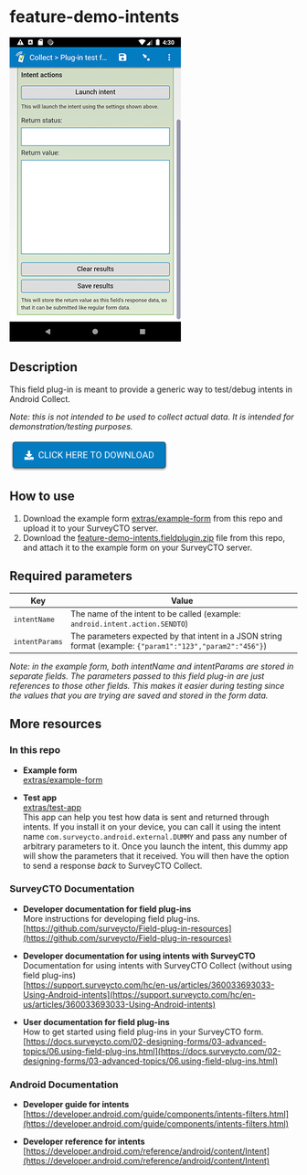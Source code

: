 # feature-demo-intents

![A text field using this plug-in](extras/feature-demo-intents.jpg)

## Description

This field plug-in is meant to provide a generic way to test/debug intents in Android Collect.

*Note: this is not intended to be used to collect actual data. It is intended for demonstration/testing purposes.*

[![Download now](extras/download-button.png)](https://github.com/surveycto/feature-demo-intents/raw/master/feature-demo-intents.fieldplugin.zip)

## How to use

1. Download the example form [extras/example-form](https://github.com/surveycto/feature-demo-intents/raw/master/extras/example-form/Example%20form%20-%20feature-demo-intents.xlsx) from this repo and upload it to your SurveyCTO server.
1. Download the [feature-demo-intents.fieldplugin.zip](https://github.com/surveycto/feature-demo-intents/raw/master/feature-demo-intents.fieldplugin.zip) file from this repo, and attach it to the example form on your SurveyCTO server.

## Required parameters

| Key | Value |
| --- | --- |
| `intentName` | The name of the intent to be called (example: `android.intent.action.SENDTO`) |
| `intentParams` | The parameters expected by that intent in a JSON string format (example: `{"param1":"123","param2":"456"}`) |

*Note: in the example form, both intentName and intentParams are stored in separate fields. The parameters passed to this field plug-in are just references to those other fields. This makes it easier during testing since the values that you are trying are saved and stored in the form data.*

## More resources

### In this repo

* **Example form**  
[extras/example-form](https://github.com/surveycto/feature-demo-intents/raw/master/extras/example-form/Example%20form%20-%20feature-demo-intents.xlsx)

* **Test app**  
[extras/test-app](https://github.com/surveycto/feature-demo-intents/raw/master/extras/test-app/SurveyCTO_dummy_external_app-release.apk)  
This app can help you test how data is sent and returned through intents. If you install it on your device, you can call it using the intent name `com.surveycto.android.external.DUMMY` and pass any number of arbitrary parameters to it. Once you launch the intent, this dummy app will show the parameters that it received. You will then have the option to send a response *back* to SurveyCTO Collect.

### SurveyCTO Documentation

* **Developer documentation for field plug-ins**  
More instructions for developing field plug-ins.  
[https://github.com/surveycto/Field-plug-in-resources](https://github.com/surveycto/Field-plug-in-resources)

* **Developer documentation for using intents with SurveyCTO**  
Documentation for using intents with SurveyCTO Collect (without using field plug-ins)  
[https://support.surveycto.com/hc/en-us/articles/360033693033-Using-Android-intents](https://support.surveycto.com/hc/en-us/articles/360033693033-Using-Android-intents)

* **User documentation for field plug-ins**  
How to get started using field plug-ins in your SurveyCTO form.  
[https://docs.surveycto.com/02-designing-forms/03-advanced-topics/06.using-field-plug-ins.html](https://docs.surveycto.com/02-designing-forms/03-advanced-topics/06.using-field-plug-ins.html)

### Android Documentation

* **Developer guide for intents**  
[https://developer.android.com/guide/components/intents-filters.html](https://developer.android.com/guide/components/intents-filters.html)

* **Developer reference for intents**  
[https://developer.android.com/reference/android/content/Intent](https://developer.android.com/reference/android/content/Intent)

